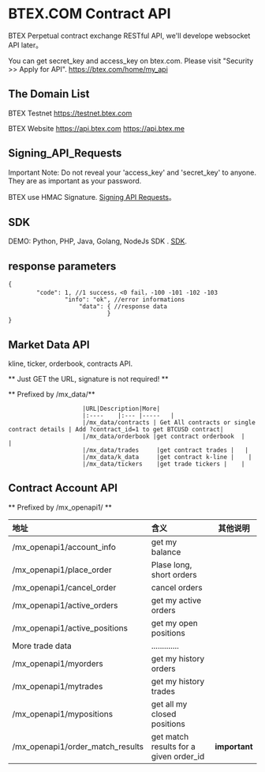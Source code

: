 # BTEX.COM Contract API

BTEX Perpetual contract exchange RESTful API, we'll develope websocket API later。

You can get secret_key and access_key on btex.com. Please visit "Security >> Apply for API". https://btex.com/home/my_api

## The Domain List

BTEX Testnet https://testnet.btex.com

BTEX Website https://api.btex.com https://api.btex.me

## Signing_API_Requests

Important Note: Do not reveal your 'access_key' and 'secret_key' to anyone. They are as important as your password.

BTEX use HMAC Signature. [Signing API Requests](https://github.com/btex-dev/btex-api-demos/blob/master/btex-mx-api-docs/sign-ZH_CN.md)。

## SDK
DEMO: Python, PHP, Java, Golang, NodeJs SDK . [SDK](https://github.com/btex-dev/btex-api-demos/blob/master/btex-mx-api-docs/sdk/).


## response parameters
``` 
{
		"code": 1, //1 success，<0 fail，-100 -101 -102 -103 
				"info": "ok", //error informations
					"data": { //response data
							}
}
```

## Market Data API

kline, ticker, orderbook, contracts API.

** Just GET the URL, signature is not required! **

** Prefixed by /mx_data/**

						 |URL|Description|More|
						 |:----    |:--- |-----   |
						 |/mx_data/contracts | Get All contracts or single contract details | Add ?contract_id=1 to get BTCUSD contract|
						 |/mx_data/orderbook |get contract orderbook  |   |
						 |/mx_data/trades     |get contract trades |   |
						 |/mx_data/k_data     |get contract k-line |    |
						 |/mx_data/tickers    |get trade tickers |    |

## Contract Account API

** Prefixed by /mx_openapi1/ **

|地址|含义|其他说明|
|:----    |:--- |-----   |
|/mx_openapi1/account_info| get my balance | |
|/mx_openapi1/place_order| Plase long, short orders| |
|/mx_openapi1/cancel_order| cancel orders| |
|/mx_openapi1/active_orders| get my active orders| |
|/mx_openapi1/active_positions| get my open positions | |
|More trade data| .............| |
|/mx_openapi1/myorders| get my history orders | |
|/mx_openapi1/mytrades| get my history trades| |
|/mx_openapi1/mypositions| get all my closed positions| |
|/mx_openapi1/order_match_results| get match results for a given order_id|  ****important****|

